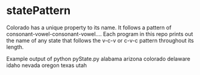 # statePattern
Colorado has a unique property to its name. It follows a pattern of consonant-vowel-consonant-vowel....
Each program in this repo prints out the name of any state that follows the v-c-v or c-v-c pattern throughout its length.

Example output of python pyState.py
alabama
arizona
colorado
delaware
idaho
nevada
oregon
texas
utah
